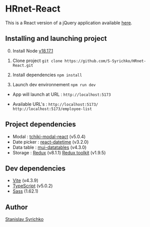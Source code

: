 # HRnet-React

This is a React version of a jQuery application available [here](https://github.com/OpenClassrooms-Student-Center/P12_Front-end).

## Installing and launching project

0. Install Node [v18.17.1](https://nodejs.org/fr/download)

1. Clone project
   `git clone https://github.com/S-Syrichko/HRnet-React.git `

2. Install dependencies
   `npm install`
3. Launch dev environnement
   `npm run dev`

- App will launch at URL :
  `http://localhost:5173`

- Available URL's :
  `http://localhost:5173/`
  `http://localhost:5173/employee-list`

## Project dependencies

- Modal :
  [tchiki-modal-react](https://www.npmjs.com/package/tchiki-modal-react) (v5.0.4)
- Date picker :
  [react-datetime](https://www.npmjs.com/package/react-datetime) (v3.2.0)
- Data table :
  [mui-datatables](https://www.npmjs.com/package/mui-datatables) (v4.3.0)
- Storage :
  [Redux](https://react-redux.js.org/) (v8.1.1)
  [Redux toolkit](https://redux-toolkit.js.org/) (v1.9.5)

## Dev dependencies

- [Vite](https://vitejs.dev/guide/) (v4.3.9)
- [TypeScript](https://www.typescriptlang.org/) (v5.0.2)
- [Sass](https://sass-lang.com/documentation/) (1.62.1)

## Author

[Stanislav Syrichko](https://github.com/S-Syrichko)
